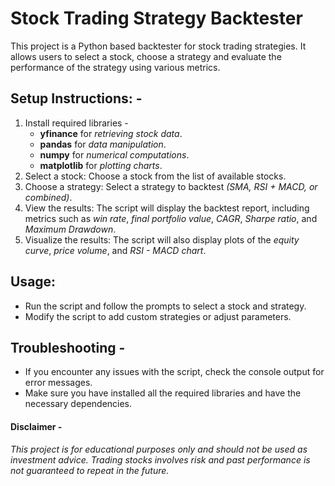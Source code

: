 # **Stock Trading Strategy Backtester**

This project is a Python based backtester for stock trading strategies. It allows users to select a stock, choose a strategy and evaluate 
the performance of the strategy using various metrics.


## **Setup Instructions**: -
1) Install required libraries -
    - **yfinance** for _retrieving stock data_.
    - **pandas** for _data manipulation_.
    - **numpy** for _numerical computations_.
    - **matplotlib** for _plotting charts_.
2) Select a stock: Choose a stock from the list of available stocks.
3) Choose a strategy: Select a strategy to backtest _(SMA, RSI + MACD, or combined)_.
4) View the results: The script will display the backtest report, including metrics such as _win rate_, _final portfolio value_, _CAGR_, _Sharpe ratio_, and _Maximum Drawdown_.
6) Visualize the results: The script will also display plots of the _equity curve_, _price volume_, and _RSI - MACD chart_.


## **Usage**:
- Run the script and follow the prompts to select a stock and strategy.
- Modify the script to add custom strategies or adjust parameters.


## **Troubleshooting** -
- If you encounter any issues with the script, check the console output for error messages.
- Make sure you have installed all the required libraries and have the necessary dependencies.


#### **Disclaimer** -
_This project is for educational purposes only and should not be used as investment advice. Trading stocks involves risk and past performance is not guaranteed to repeat in the future._

